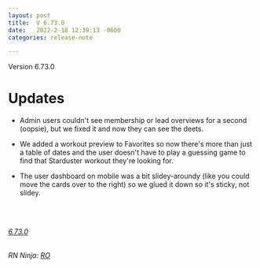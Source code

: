 ```yaml
---
layout: post
title:  V 6.73.0
date:   2022-2-18 12:39:13 -0600
categories: release-note

---
```

Version 6.73.0  

# Updates
- Admin users couldn't see membership or lead overviews for a second (oopsie), but we fixed it and now they can see the deets. 

- We added a workout preview to Favorites so now there's more than just a table of dates and the user doesn't have to play a guessing game to find that Starduster workout they're looking for. 

- The user dashboard on mobile was a bit slidey-aroundy (like you could move the cards over to the right) so we glued it down so it's sticky, not slidey. 

<br/>




<br/>


*[6.73.0](https://github.com/streetparking/my-streetparking/releases/tag/v6.73.0)*
<br/>
<br/>
 
_RN Ninja: [RO](https://github.com/robyanna)_
 
 
 